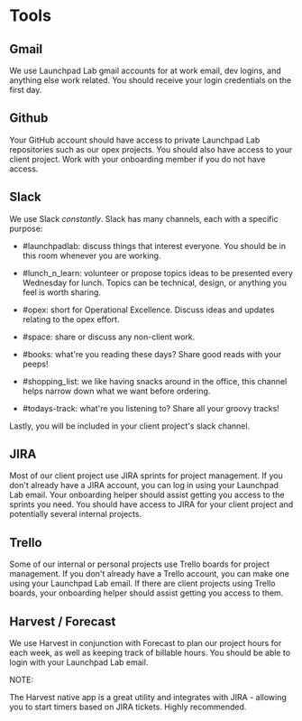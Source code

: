 # Tools

## Gmail

  We use Launchpad Lab gmail accounts for at work email, dev logins, and anything else work related. You should receive your login credentials on the first day.
  
## Github

  Your GitHub account should have access to private Launchpad Lab repositories such as our opex projects. You should also have access to your client project. Work with your onboarding member if you do not have access.

## Slack

  We use Slack *constantly*. Slack has many channels, each with a specific purpose:

  - #launchpadlab: discuss things that interest everyone. You should be in this room whenever you are working.

  - #lunch_n_learn: volunteer or propose topics ideas to be presented every Wednesday for lunch. Topics can be technical, design, or anything you feel is worth sharing.

  - #opex: short for Operational Excellence. Discuss ideas and updates relating to the opex effort.

  - #space: share or discuss any non-client work.

  - #books: what're you reading these days? Share good reads with your peeps!

  - #shopping_list: we like having snacks around in the office, this channel helps narrow down what we want before ordering.

  - #todays-track: what're you listening to? Share all your groovy tracks!

  Lastly, you will be included in your client project's slack channel.

## JIRA

  Most of our client project use JIRA sprints for project management. If you don't already have a JIRA account, you can log in using your Launchpad Lab email. Your onboarding helper should assist getting you access to the sprints you need. You should have access to JIRA for your client project and potentially several internal projects.

## Trello

  Some of our internal or personal projects use Trello boards for project management. If you don't already have a Trello account, you can make one using your Launchpad Lab email. If there are client projects using Trello boards, your onboarding helper should assist getting you access to them.

## Harvest / Forecast

  We use Harvest in conjunction with Forecast to plan our project hours for each week, as well as keeping track of billable hours. You should be able to login with your Launchpad Lab email.

  NOTE:

  The Harvest native app is a great utility and integrates with JIRA - allowing you to start timers based on JIRA tickets. Highly recommended.